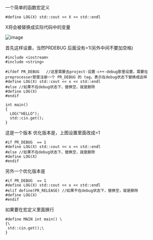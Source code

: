 一个简单的函数宏定义
```
#define LOG(X) std::cout << X << std::endl  
```
X将会被替换成实际代码中的变量

![image](https://user-images.githubusercontent.com/47411365/122428596-a002a680-cfc4-11eb-82f2-e315c77cc97f.png)

首先这样设置，当然PRDEBUG 后面没有=1(另外中间不要加空格)
```
#include <iostream>
#include <string>

#ifdef PR_DEBUG   //这里需要去project-设置-c++-debug那里设置，需要在preprocesser那里注册一个 PR_DEBUG 的 tag，表示在debug状态下替换成这样
#define LOG(X) std::cout << x << std::endl
#else //如果不在debug状态下，替换空，就是删除
#define LOG(X)             
#endif

int main()
{
  LOG("HELLO");
  std::cin.get();
}
```
这是一个版本
优化版本是，上图设置里面改成=1
```
#if PR_DEBUG  == 1
#define LOG(X) std::cout << x << std::endl
#else //如果不在debug状态下，替换空，就是删除
#define LOG(X)             
#endif
```

另外一个优化版本是
```
#if PR_DEBUG  == 1
#define LOG(X) std::cout << x << std::endl
#elif define(PR_RELEASE) //如果不在debug状态下，替换空，就是删除
#define LOG(X)             
#endif
```

如果要在宏定义里面换行
 ```
 #define MAIN int main() \
 {\
  std::cin.get();\
 }
 ```
